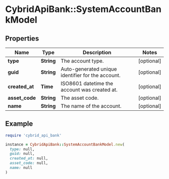 # CybridApiBank::SystemAccountBankModel

## Properties

| Name | Type | Description | Notes |
| ---- | ---- | ----------- | ----- |
| **type** | **String** | The account type. | [optional] |
| **guid** | **String** | Auto-generated unique identifier for the account. | [optional] |
| **created_at** | **Time** | ISO8601 datetime the account was created at. | [optional] |
| **asset_code** | **String** | The asset code. | [optional] |
| **name** | **String** | The name of the account. | [optional] |

## Example

```ruby
require 'cybrid_api_bank'

instance = CybridApiBank::SystemAccountBankModel.new(
  type: null,
  guid: null,
  created_at: null,
  asset_code: null,
  name: null
)
```

